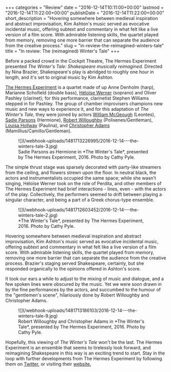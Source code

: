 +++
categories = "Review"
date = "2016-12-14T10:11:00+00:00"
lastmod = "2016-12-14T11:22:00+00:00"
publishDate = "2016-12-14T11:22:00+00:00"
short_description = "Hovering somewhere between medieval inspiration and abstract improvisation, Kim Ashton's music served as evocative incidental music, offering subtext and commentary in what felt like a live version of a film score. With admirable listening skills, the quartet played from memory, removing one more barrier that can separate the audience from the creative process."
slug = "in-review-the-reimagined-winters-tale"
title = "In review: The (reimagined) Winter&#039;s Tale"
+++

Before a packed crowd in the Cockpit Theatre, The Hermes Experiment presented *The Winter's Tale: Shakespeare musically reimagined*. Directed by Nina Brazier, Shakespeare's play is abridged to roughly one hour in length, and it's set to original music by Kim Ashton.

[The Hermes Experiment](http://www.thehermesexperiment.com/) is a quartet made of up Anne Denholm (harp), Marianne Schofield (double bass), [Héloïse Werner](/talking-with-singers-heloise-werner/) (soprano) and Oliver Pashley (clarinet); for this performance, clarinetist Stephen Williams stepped in for Pashley. The group of chamber improvisers champions new music and new ways to experience it, and for this adaptation of *The Winter's Tale*, they were joined by actors [William McGeough](https://twitter.com/woomcgoo) (Leontes), [Sadie Parsons](https://twitter.com/sadieparso_ns) (Hermione), [Robert Willoughby](https://twitter.com/_mr_willoughby) (Polixenes/Gentleman), [Louisa Hollway](http://www.louisahollway.com/) (Paulina), and [Christopher Adams](https://twitter.com/chrisedadams) (Mamillius/Camillo/Gentleman). 

<figure data-type="image">
![](/webhook-uploads/1481713226995/2016-12-14---the-winters-tale-3.jpg)
<figcaption>Sadie Parsons as Hermione in *The Winter's Tale*, presented by The Hermes Experiment, 2016. Photo by Cathy Pyle.</figcaption>
</figure>

The simple thrust stage was sparsely decorated with party-like streamers from the ceiling, and flowers strewn upon the floor. In neutral black, the actors and instrumentalists occupied the same space; while she wasn't singing, Héloïse Werner took on the role of Perdita, and other members of The Hermes Experiment had brief interactions - lines, even - with the actors of the play. Collectively, the performers seemed to drift between playing a singular character, and being a part of a Greek chorus-type ensemble.

<figure data-type="image">
![](/webhook-uploads/1481712603452/2016-12-14---the-winters-tale-2.jpg)
<figcaption>*The Winter's Tale*, presented by The Hermes Experiment, 2016. Photo by Cathy Pyle.</figcaption>
</figure>

Hovering somewhere between medieval inspiration and abstract improvisation, Kim Ashton's music served as evocative incidental music, offering subtext and commentary in what felt like a live version of a film score. With admirable listening skills, the quartet played from memory, removing one more barrier that can separate the audience from the creative process. Brazier's staging served Shakespeare, certainly, but she responded organically to the opinions offered in Ashton's score.

It took our ears a while to adjust to the mixing of music and dialogue, and a few spoken lines were obscured by the music. Yet we were soon drawn in by the fine performances by the actors, and succumbed to the humour of the "gentlemen's scene", hilariously done by Robert Willoughby and Christopher Adams. 

<figure data-type="image">
![](/webhook-uploads/1481713186103/2016-12-14---the-winters-tale-9.jpg)<figcaption>Robert Willoughby and Christopher Adams in *The Winter's Tale*, presented by The Hermes Experiment, 2016. Photo by Cathy Pyle.</figcaption>
</figure>


Hopefully, this viewing of *The Winter's Tale* won't be the last. The Hermes Experiment is an ensemble that seems to tirelessly look forward, and reimagining Shakespeare in this way is an exciting trend to start. Stay in the loop with further developments from The Hermes Experiment by following them on [Twitter](https://twitter.com/TheHExperiment), or visiting their [website.](http://www.thehermesexperiment.com/)
